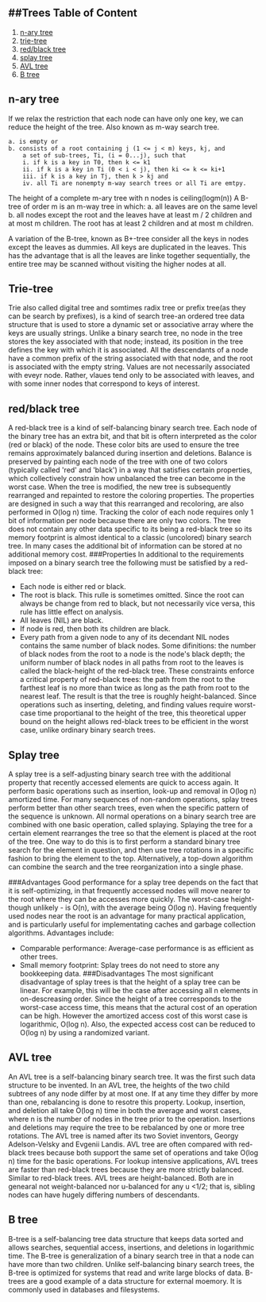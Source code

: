 ##Trees
Table of Content
-----------------
1. [n-ary tree](#n-ary-tree)
1. [trie-tree](#trie-tree)
1. [red/black tree](#redblack-tree)
1. [splay tree](#splay-tree)
1. [AVL tree](#avl-tree)
1. [B tree](#b-tree)

n-ary tree
----------
If we relax the restriction that each node can have only one key, we can reduce the height of the tree. Also known as m-way search tree.
```
a. is empty or 
b. consists of a root containing j (1 <= j < m) keys, kj, and
	a set of sub-trees, Ti, (i = 0...j), such that
	i. if k is a key in T0, then k <= k1
	ii. if k is a key in Ti (0 < i < j), then ki <= k <= ki+1
	iii. if k is a key in Tj, then k > kj and 
	iv. all Ti are nonempty m-way search trees or all Ti are emtpy.
```
The height of a complete m-ary tree with n nodes is ceiling(logm(n))
A B-tree of order m is an m-way tree in which:
a. all leaves are on the same level
b. all nodes except the root and the leaves have at least  m / 2 children and at most m children. The root has at least 2 children and at most m children.

A variation of the B-tree, known as B+-tree consider all the keys in nodes except the leaves as dummies. All keys are duplicated in the leaves. This has the advantage that is all the leaves are linke together sequentially, the entire tree may be scanned without visiting the higher nodes at all.

Trie-tree
---------
Trie also called digital tree and somtimes radix tree or prefix tree(as they can be search by prefixes), is a kind of search tree-an ordered tree data structure that is used to store a dynamic set or associative array where the keys are usually strings. Unlike a binary search tree, no node in the tree stores the key associated with that node; instead, its position in the tree defines the key with which it is associated. All the descendants of a node have a common prefix of the string associated with that node, and the root is associated with the empty string. Values are not necessarily associated with eveyr node. Rather, vlaues tend only to be associated with leaves, and with some inner nodes that correspond to keys of interest.

red/black tree
--------------
A red-black tree is a kind of self-balancing binary search tree. Each node of the binary tree has an extra bit, and that bit is oftern interpreted as the color (red or black) of the node. These color bits are used to ensure the tree remains approximately balanced during insertion and deletions.
Balance is preserved by painting each node of the tree with one of two colors (typically called 'red' and 'black') in a way that satisfies certain properties, which collectively constrain how unbalanced the tree can become in the worst case. When the tree is modified, the new tree is subsequently rearranged and repainted to restore the coloring properties. The properties are designed in such a way that this rearranged and recoloring, are also performed in O(log n) time.
Tracking the color of each node requires only 1 bit of information per node because there are only two colors. The tree does not contain any other data specific to its being a red-black tree so its memory footprint is almost identical to  a classic (uncolored) binary search tree. In many cases the additional bit of information can be stored at no additional memory cost.
###Properties
In additional to the requirements imposed on a binary search tree the following must be satisfied by a red-black tree:
* Each node is either red or black.
* The root is black. This rulle is sometimes omitted. Since the root can always be change from red to black, but not necessarily vice versa, this rule has little effect on analysis.
* All leaves (NIL) are black.
* If node is red, then both its children are black.
* Every path from a given node to any of its decendant NIL nodes contains the same number of black nodes. Some difinitions: the number of black nodes from the root to a node is the node's black depth; the uniform number of black nodes in all paths from root to the leaves is called the black-height of the red-black tree.
These constraints enforce a critical property of red-black trees: the path from the root to the farthest leaf is no more than twice as long as the path from root to the nearest leaf. The result is that the tree is roughly height-balanced. Since operations such as inserting, deleting, and finding values require worst-case time proportianal to the height of the tree, this theoretical upper bound on the height allows red-black trees to be efficient in the worst case, unlike ordinary binary search trees.

Splay tree
----------
A splay tree is a self-adjusting binary search tree with the additional property that recently accessed elements are quick to access again. It perform basic operations such as insertion, look-up and removal in O(log n) amortized time. For many sequences of non-random operations, splay trees perform better than other search trees, even when the specific pattern of the sequence is unknown.
All normal operations on a binary search tree are combined with one basic operation, called splaying. Splaying the tree for a certain element rearranges the tree so that the element is placed at the root of the tree. One way to do this is to first perform a standard binary tree search for the element in question, and then use tree rotations in a specific fashion to bring the element to the top. Alternatively, a top-down algorithm can combine the search and the tree reorganization into a single phase.

###Advantages
Good performance for a splay tree depends on the fact that it is self-optimizing, in that frequently accessed nodes will move nearer to the root where they can be accesses more quickly. The worst-case height-though unlikely - is O(n), with the average being O(log n). Having frequently used nodes near the root is an advantage for many practical application, and is particularly useful for implementating caches and garbage collection algorithms.
Advantages include:
* Comparable performance: Average-case performance is as efficient as other trees.
* Small memory footprint: Splay trees do not need to store any bookkeeping data.
###Disadvantages
The most significant disadvantage of splay trees is that the height of a splay tree can be linear. For example, this will be the case after accessing all n elements in on-descreasing order. Since the height of a tree corresponds to the worst-case access time, this means that the actural cost of an operation can be high. However the amortized access cost of this worst case is logarithmic, O(log n). Also, the expected access cost can be reduced to O(log n) by using a randomized variant.

AVL tree
--------
An AVL tree is a self-balancing binary search tree. It was the first such data structure to be invented. In an AVL tree, the heights of the two child subtrees of any node differ by at most one. If at any time they differ by more than one, rebalancing is done to resotre this property. Lookup, insertion, and deletion all take O(log n) time in both the average and worst cases, where n is the number of nodes in the tree prior to the operation. Insertions and deletions may require the tree to be rebalanced by one or more tree rotations.
The AVL tree is named after its two Soviet inventors, Georgy Adelson-Velsky and Evgenii Landis.
AVL tree are often compared with red-black trees because both support the same set of operations and take O(log n) time for the basic operations. For lookup intensive applications, AVL trees are faster than red-black trees because they are more strictly balanced. Similar to red-black trees. AVL trees are height-balanced. Both are in genearal not weight-balanced nor u-balanced for any u <1/2; that is, sibling nodes can have hugely differing numbers of descendants.

B tree
------
B-tree is a self-balancing tree data structure that keeps data sorted and allows searches, sequential access, insertions, and deletions in logarithmic time. The B-tree is generalization of a binary search tree in that a node can have more than two children. Unlike self-balancing binary search trees, the B-tree is optimized for systems that read and write large blocks of data. B-trees are a good example of a data structure for external moemory. It is commonly used in databases and filesystems.
